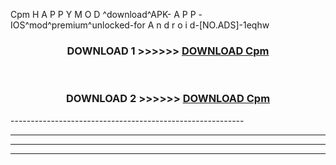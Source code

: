  Cpm  H A P P Y M O D ^download^APK- A P P -IOS^mod^premium^unlocked-for A n d r o i d-[NO.ADS]-1eqhw



<div align="center">

<h3>DOWNLOAD 1 >>>>>> <a href="https://en-mod.web.app/?en= Cpm ">DOWNLOAD Cpm  </a></h3><br>

<h3>DOWNLOAD 2 >>>>>> <a href="https://en-mod.web.app/?en= Cpm ">DOWNLOAD Cpm  </a></h3>

</div>
----------------------------------------------------------

----------------------------------------------------------

----------------------------------------------------------

----------------------------------------------------------



